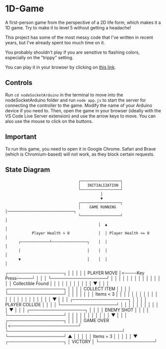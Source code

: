 # 1D-Game
A first-person game from the perspective of a 2D life form, which makes it a 1D game. Try to make it to level 5 without getting a headache!

This project has some of the most messy code that I've written in recent years, but I've already spent too much time on it.

You probably shouldn't play if you are sensitive to flashing colors, especially on the "trippy" setting.

You can play it in your browser by clicking on [this link](https://mashpoe.github.io/1D-Game).

## Controls
Run `cd nodeSocketArduino` in the terminal to move into the nodeSocketArduino folder and run `node app.js` to start the server for connecting the controller to the game. Modify the name of your Arduino device if you need to. Then, open the game in your browser (ideally with the VS Code Live Server extension) and use the arrow keys to move. You can also use the mouse to click on the buttons.

## Important
To run this game, you need to open it in Google Chrome. Safari and Brave (which is Chromium-based) will not work, as they block certain requests.

## State Diagram
                                     ┌──────────────────┐
                                     │   INITIALIZATION │
                                     └──────────────────┘
                                               │
                                               ▼
                                     ┌──────────────────┐
                                     │    GAME RUNNING  │──────────────────────────────┐
                                     └──────────────────┘                              │
                                              │  ▲                                     │
                Player Health > 0             │  │ Player Health <= 0                  │
          ┌─────────────┴────────────────┐    │  │                                     │
          │                              │    │  │                                     │
          ▼                              │    │  │                                     │
  ┌──────────────────┐                   │    │  │                                     │
  │    PLAYER MOVE   │<────Key Press─────┘    │  │                                     │
  └──────────────────┘                        │  │                                     │
          │                                   │  │                                     │
          │                                   │  │                                     │
          │                                   │  │                                     │
 Collectible Found                            │  │                                     │
          │                                   │  │                                     │
          │                                   │  │                                     │
          ▼                                   │  │                                     │
  ┌──────────────────┐                        │  │                                     │
  │  COLLECT ITEM    │                        │  │                                     │
  └──────────────────┘                        │  │                                     │
          │                                   │  │                                     │
    Items < 3                                 │  │                                     │
          │                                   │  │                                     │
          │                                  │  │                                     │
          │                                  │  │                                     │
          │                                  │  │                                     │
          │                                  │  │                                     │
          ▼                                  │  │                                     │
  ┌──────────────────┐                       │  │                                     │
  │  PLAYER COLLIDE  │                       │  │                                     │
  └──────────────────┘                       │  │                                     │
          │                                  │  │                                     │
          │                                  │  │                                     │
          ▼                                  │  │                                     │
  ┌──────────────────┐                       │  │                                     │
  │   ENEMY SHOT     │                       │  │                                     │
  └──────────────────┘                       │  │                                     │
          │                                  │  │                                     │
          │                                  │  │                                     │
          ▼                                  │  │                                     │
  ┌──────────────────┐                       │  │                                     │
  │     GAME OVER    │<──────────────────────┘  └─────────────────────────────────────┘
  └──────────────────┘
          ▲
          │
          │
          │
          │
          │
    Items = 3
          │
          │
          │
          │
          │
          ▼
  ┌──────────────────┐
  │      VICTORY     │
  └──────────────────┘
